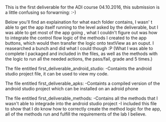 This is the first deliverable for the ADI course 04.10.2016, this submission is a little confusing so forwarning: :-)

Below you'll find an explaination for what each folder contains, I wasn' t able to get the app itself running to the level asked by the deliverable, but I was able to get most of the app going , what I couldn't figure out was how to integrate the control flow logic of the methods I created to the app buttons, which would then transfer the logic onto textView as an ouput. I reasearched a bunch and did what I could though :P (What I was able to complete I packaged and included in the files, as well as the methods with the logic to run all the needed actions, the pass/fail, grade and 5 times.)

The file entitled first_deliverable_android_studio:
	-Containts the android studio project file, it can be used to view my code.

The file entitled first_deliverable_apks:
	-Containts a compiled version of the android studio project which can be installed on an adroid phone

The file entitled first_deliverable_methods:
	-Contains all the methods that I wasn't able to integrade into the android studio project
	-I included this file to show that I do know how to correctly create the method logic for the app, all of the methods run and fulfill the requirements of the lab I believe.